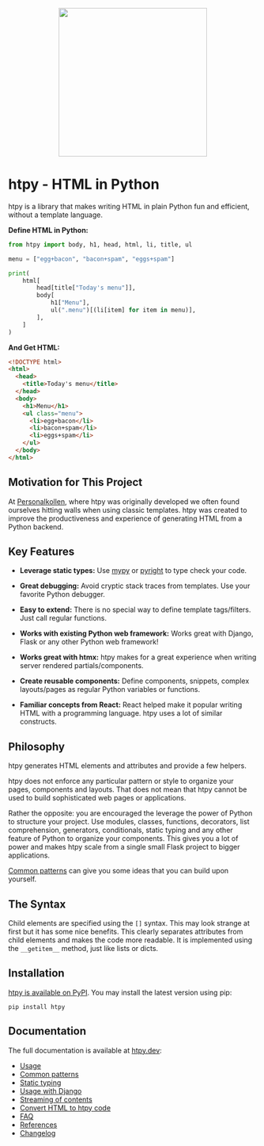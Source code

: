 <p align="center">
    <img src="https://htpy.dev/assets/htpy.webp" width="300">
</p>

# htpy - HTML in Python

htpy is a library that makes writing HTML in plain Python fun and efficient,
without a template language.

**Define HTML in Python:**

```python
from htpy import body, h1, head, html, li, title, ul

menu = ["egg+bacon", "bacon+spam", "eggs+spam"]

print(
    html[
        head[title["Today's menu"]],
        body[
            h1["Menu"],
            ul(".menu")[(li[item] for item in menu)],
        ],
    ]
)
```

**And Get HTML:**

```html
<!DOCTYPE html>
<html>
  <head>
    <title>Today's menu</title>
  </head>
  <body>
    <h1>Menu</h1>
    <ul class="menu">
      <li>egg+bacon</li>
      <li>bacon+spam</li>
      <li>eggs+spam</li>
    </ul>
  </body>
</html>
```

## Motivation for This Project

At [Personalkollen](https://personalkollen.se/start/), where htpy was originally
developed we often found ourselves hitting walls when using classic templates.
htpy was created to improve the productiveness and experience of generating HTML
from a Python backend.

## Key Features

- **Leverage static types:** Use [mypy](https://mypy.readthedocs.io/en/stable/) or [pyright](https://github.com/microsoft/pyright) to type check your code.

- **Great debugging:** Avoid cryptic stack traces from templates. Use your favorite Python debugger.

- **Easy to extend:** There is no special way to define template tags/filters. Just call regular functions.

- **Works with existing Python web framework:** Works great with Django, Flask or any other Python web framework!

- **Works great with htmx:** htpy makes for a great experience when writing server rendered partials/components.

- **Create reusable components:** Define components, snippets, complex layouts/pages as regular Python variables or functions.

- **Familiar concepts from React:** React helped make it popular writing HTML with a programming language. htpy uses a lot of similar constructs.

## Philosophy

htpy generates HTML elements and attributes and provide a few helpers.

htpy does not enforce any particular pattern or style to organize
your pages, components and layouts. That does not mean that htpy cannot be used
to build sophisticated web pages or applications.

Rather the opposite: you are encouraged the leverage the power of Python to
structure your project. Use modules, classes, functions, decorators, list
comprehension, generators, conditionals, static typing and any other feature of
Python to organize your components. This gives you a lot of power and makes htpy
scale from a single small Flask project to bigger applications.

[Common patterns](https://htpy.dev/common-patterns/) can give you some ideas
that you can build upon yourself.

## The Syntax

Child elements are specified using the `[]` syntax. This may look strange at
first but it has some nice benefits. This clearly separates attributes from
child elements and makes the code more readable. It is implemented using the
`__getitem__` method, just like lists or dicts.

## Installation

[htpy is available on PyPI](https://pypi.org/project/htpy/). You may install the latest version using pip:

```
pip install htpy
```

## Documentation

The full documentation is available at [htpy.dev](https://htpy.dev):

- [Usage](https://htpy.dev/usage/)
- [Common patterns](https://htpy.dev/common-patterns/)
- [Static typing](https://htpy.dev/static-typing/)
- [Usage with Django](https://htpy.dev/django/)
- [Streaming of contents](https://htpy.dev/streaming/)
- [Convert HTML to htpy code](https://htpy.dev/html2htpy/)
- [FAQ](https://htpy.dev/faq/)
- [References](https://htpy.dev/references/)
- [Changelog](https://htpy.dev/changelog/)
